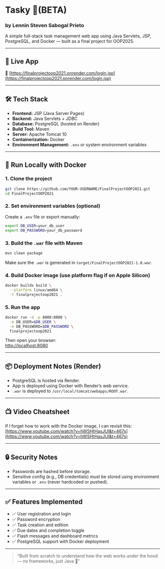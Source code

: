 # Tasky 📝(BETA)
### by Lennin Steven Sabogal Prieto

A simple full-stack task management web app using Java Servlets, JSP, PostgreSQL, and Docker — built as a final project for OOP2025.

---

## 🚀 Live App
🔗 [https://finalprojectoop2021.onrender.com/login.jsp](https://finalprojectoop2021.onrender.com/login.jsp)

---

## 🛠 Tech Stack

- **Frontend:** JSP (Java Server Pages)
- **Backend:** Java Servlets + JDBC
- **Database:** PostgreSQL (hosted on Render)
- **Build Tool:** Maven
- **Server:** Apache Tomcat 10
- **Containerization:** Docker
- **Environment Management:** `.env` or system environment variables

---

## 🐳 Run Locally with Docker

### 1. Clone the project
```bash
git clone https://github.com/YOUR-USERNAME/FinalProjectOOP2021.git
cd FinalProjectOOP2021
```

### 2. Set environment variables (optional)
Create a `.env` file or export manually:
```bash
export DB_USER=your_db_user
export DB_PASSWORD=your_db_password
```

### 3. Build the `.war` file with Maven
```bash
mvn clean package
```

Make sure the `.war` is generated in `target/FinalProjectOOP2021-1.0.war`.

### 4. Build Docker image (use platform flag if on Apple Silicon)
```bash
docker buildx build \
  --platform linux/amd64 \
  -t finalprojectoop2021 .
```

### 5. Run the app
```bash
docker run -d -p 8080:8080 \
  -e DB_USER=$DB_USER \
  -e DB_PASSWORD=$DB_PASSWORD \
  finalprojectoop2021
```

Then open your browser:  
[http://localhost:8080](http://localhost:8080)

---

## 📦 Deployment Notes (Render)

- PostgreSQL is hosted via Render.
- App is deployed using Docker with Render’s web service.
- `.war` is deployed to `/usr/local/tomcat/webapps/ROOT.war`.

---

## 📺 Video Cheatsheet

If I forget how to work with the Docker image, I can revisit this:
[https://www.youtube.com/watch?v=hWSHtHasJUI&t=467s](https://www.youtube.com/watch?v=hWSHtHasJUI&t=467s)

---

## 🔒 Security Notes

- Passwords are hashed before storage.
- Sensitive config (e.g., DB credentials) must be stored using environment variables or `.env` (never hardcoded or pushed).

---

## ✅ Features Implemented

- ✅ User registration and login
- ✅ Password encryption
- ✅ Task creation and edition
- ✅ Due dates and completion toggle
- ✅ Flash messages and dashboard metrics
- ✅ PostgreSQL support with Docker deployment

---

> “Built from scratch to understand how the web works under the hood — no frameworks, just Java 💪”
